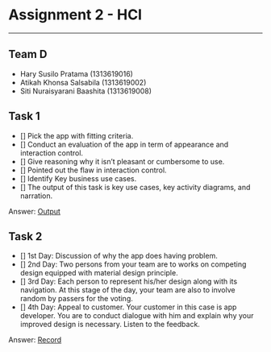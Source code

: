 # Assignment 2 - HCI
----------------------
## Team D ##
-	Hary Susilo Pratama 		(1313619016)
-	Atikah Khonsa Salsabila 	(1313619002)
-	Siti Nuraisyarani Baashita	 (1313619008)

## Task 1 ##
- [] Pick the app with fitting criteria.
- [] Conduct an evaluation of the app in term of appearance and interaction control.
- [] Give reasoning why it isn’t pleasant or cumbersome to use.
- [] Pointed out the flaw in interaction control.
- [] Identify Key business use cases.
- [] The output of this task is key use cases, key activity diagrams, and narration.

Answer: [Output](https://github.com/Nia2311/Assignment-Interaksi-Manusia/tree/hw2/Task%201)

## Task 2 ##
- [] 1st Day: Discussion of why the app does having problem.
- [] 2nd Day: Two persons from your team are to works on competing
design equipped with material design principle.
- [] 3rd Day: Each person to represent his/her design along with its
navigation. At this stage of the day, your team are also to involve
random by passers for the voting.
- [] 4th Day: Appeal to customer. Your customer in this case is app
    developer. You are to conduct dialogue with him and explain why your
improved design is necessary. Listen to the feedback.

Answer: [Record]()

